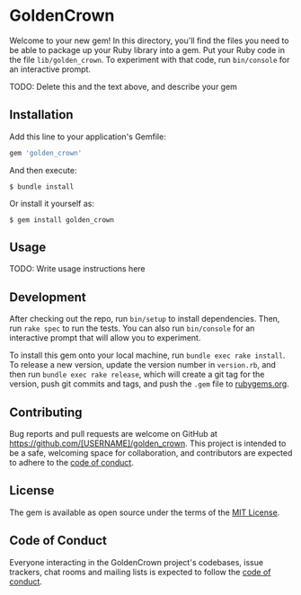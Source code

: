 # GoldenCrown

Welcome to your new gem! In this directory, you'll find the files you need to be able to package up your Ruby library into a gem. Put your Ruby code in the file `lib/golden_crown`. To experiment with that code, run `bin/console` for an interactive prompt.

TODO: Delete this and the text above, and describe your gem

## Installation

Add this line to your application's Gemfile:

```ruby
gem 'golden_crown'
```

And then execute:

    $ bundle install

Or install it yourself as:

    $ gem install golden_crown

## Usage

TODO: Write usage instructions here

## Development

After checking out the repo, run `bin/setup` to install dependencies. Then, run `rake spec` to run the tests. You can also run `bin/console` for an interactive prompt that will allow you to experiment.

To install this gem onto your local machine, run `bundle exec rake install`. To release a new version, update the version number in `version.rb`, and then run `bundle exec rake release`, which will create a git tag for the version, push git commits and tags, and push the `.gem` file to [rubygems.org](https://rubygems.org).

## Contributing

Bug reports and pull requests are welcome on GitHub at https://github.com/[USERNAME]/golden_crown. This project is intended to be a safe, welcoming space for collaboration, and contributors are expected to adhere to the [code of conduct](https://github.com/[USERNAME]/golden_crown/blob/master/CODE_OF_CONDUCT.md).


## License

The gem is available as open source under the terms of the [MIT License](https://opensource.org/licenses/MIT).

## Code of Conduct

Everyone interacting in the GoldenCrown project's codebases, issue trackers, chat rooms and mailing lists is expected to follow the [code of conduct](https://github.com/[USERNAME]/golden_crown/blob/master/CODE_OF_CONDUCT.md).
